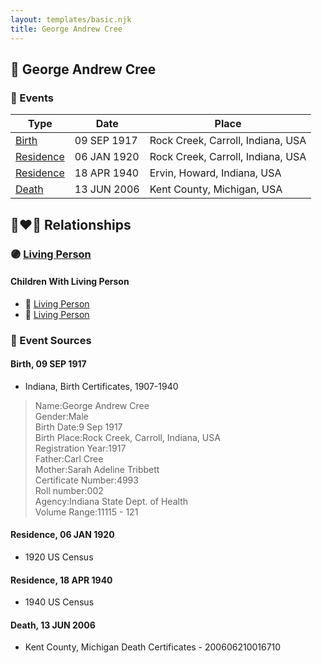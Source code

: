 ```yaml
---
layout: templates/basic.njk
title: George Andrew Cree
---
```

## 🔵 George Andrew Cree

### 📆 Events

Type | Date | Place
------ | ------ | ------
[Birth](#event-dbe31aaf-213f-488d-9039-9d3d959a636f) | 09 SEP 1917 | Rock Creek, Carroll, Indiana, USA
[Residence](#event-91680997-68a6-42cd-8894-8cfd7f559326) | 06 JAN 1920 | Rock Creek, Carroll, Indiana, USA
[Residence](#event-50ae00f0-a33b-4563-85d9-70caace5c4d7) | 18 APR 1940 | Ervin, Howard, Indiana, USA
[Death](#event-7e745151-6ad2-472b-a267-ec518d09a48d) | 13 JUN 2006 | Kent County, Michigan, USA

## 👩‍❤️‍👨 Relationships

### 🟣 [Living Person](/people/7/74548303)

#### Children With Living Person
* 🔵 [Living Person](/people/7/74673901)
* 🔵 [Living Person](/people/6/60999639)
### 📰 Event Sources

#### <a id="event-dbe31aaf-213f-488d-9039-9d3d959a636f"></a> Birth, 09 SEP 1917
* Indiana, Birth Certificates, 1907-1940
>   
  > Name:George Andrew Cree  
  > Gender:Male  
  > Birth Date:9 Sep 1917  
  > Birth Place:Rock Creek, Carroll, Indiana, USA  
  > Registration Year:1917  
  > Father:Carl Cree  
  > Mother:Sarah Adeline Tribbett  
  > Certificate Number:4993  
  > Roll number:002  
  > Agency:Indiana State Dept. of Health  
  > Volume Range:11115 - 121

#### <a id="event-91680997-68a6-42cd-8894-8cfd7f559326"></a> Residence, 06 JAN 1920
* 1920 US Census

#### <a id="event-50ae00f0-a33b-4563-85d9-70caace5c4d7"></a> Residence, 18 APR 1940
* 1940 US Census

#### <a id="event-7e745151-6ad2-472b-a267-ec518d09a48d"></a> Death, 13 JUN 2006
* Kent County, Michigan Death Certificates  - 200606210016710
